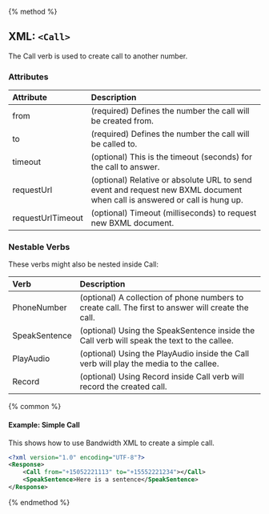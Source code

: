 {% method %}
## XML: `<Call>`

The Call verb is used to create call to another number.

### Attributes

| Attribute         | Description                                                                                                               |
|:------------------|:--------------------------------------------------------------------------------------------------------------------------|
| from              | (required) Defines the number the call will be created from.                                                              |
| to                | (required) Defines the number the call will be called to.                                                                 |
| timeout           | (optional) This is the timeout (seconds) for the call to answer.                                                          |
| requestUrl        | (optional) Relative or absolute URL to send event and request new BXML document when call is answered or call is hung up. |
| requestUrlTimeout | (optional) Timeout (milliseconds) to request new BXML document.                                                           |

### Nestable Verbs
These verbs might also be nested inside Call:

| Verb          | Description                                                                                        |
|:--------------|:---------------------------------------------------------------------------------------------------|
| PhoneNumber   | (optional) A collection of phone numbers to create call. The first to answer will create the call. |
| SpeakSentence | (optional) Using the SpeakSentence inside the Call verb will speak the text to the callee.         |
| PlayAudio     | (optional) Using the PlayAudio inside the Call verb will play the media to the callee.             |
| Record        | (optional) Using Record inside Call verb will record the created call.                             |


{% common %}
#### Example: Simple Call


This shows how to use Bandwidth XML to create a simple call.

```XML
<?xml version="1.0" encoding="UTF-8"?>
<Response>
	<Call from="+15052221113" to="+15552221234"></Call>
	<SpeakSentence>Here is a sentence</SpeakSentence>
</Response>
```

{% endmethod %}
